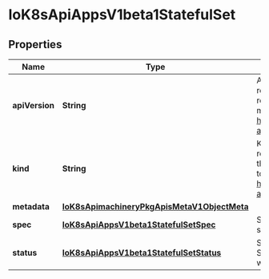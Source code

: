 
# IoK8sApiAppsV1beta1StatefulSet

## Properties
Name | Type | Description | Notes
------------ | ------------- | ------------- | -------------
**apiVersion** | **String** | APIVersion defines the versioned schema of this representation of an object. Servers should convert recognized schemas to the latest internal value, and may reject unrecognized values. More info: https://git.k8s.io/community/contributors/devel/sig-architecture/api-conventions.md#resources |  [optional]
**kind** | **String** | Kind is a string value representing the REST resource this object represents. Servers may infer this from the endpoint the client submits requests to. Cannot be updated. In CamelCase. More info: https://git.k8s.io/community/contributors/devel/sig-architecture/api-conventions.md#types-kinds |  [optional]
**metadata** | [**IoK8sApimachineryPkgApisMetaV1ObjectMeta**](IoK8sApimachineryPkgApisMetaV1ObjectMeta.md) |  |  [optional]
**spec** | [**IoK8sApiAppsV1beta1StatefulSetSpec**](IoK8sApiAppsV1beta1StatefulSetSpec.md) | Spec defines the desired identities of pods in this set. |  [optional]
**status** | [**IoK8sApiAppsV1beta1StatefulSetStatus**](IoK8sApiAppsV1beta1StatefulSetStatus.md) | Status is the current status of Pods in this StatefulSet. This data may be out of date by some window of time. |  [optional]



